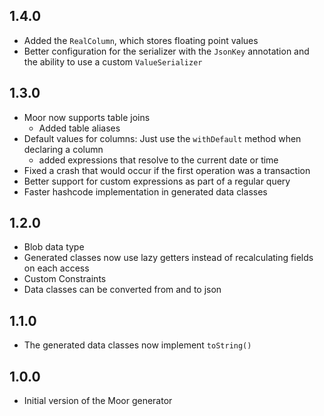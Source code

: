 ## 1.4.0
- Added the `RealColumn`, which stores floating point values
- Better configuration for the serializer with the `JsonKey` annotation and the ability to
use a custom `ValueSerializer`

## 1.3.0
- Moor now supports table joins
  - Added table aliases
- Default values for columns: Just use the `withDefault` method when declaring a column
  - added expressions that resolve to the current date or time
- Fixed a crash that would occur if the first operation was a transaction
- Better support for custom expressions as part of a regular query
- Faster hashcode implementation in generated data classes

## 1.2.0
- Blob data type
- Generated classes now use lazy getters instead of recalculating fields on each access
- Custom Constraints
- Data classes can be converted from and to json

## 1.1.0
- The generated data classes now implement `toString()`

## 1.0.0
- Initial version of the Moor generator